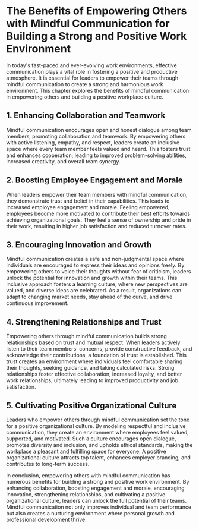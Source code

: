 # The Benefits of Empowering Others with Mindful Communication for Building a Strong and Positive Work Environment

In today's fast-paced and ever-evolving work environments, effective communication plays a vital role in fostering a positive and productive atmosphere. It is essential for leaders to empower their teams through mindful communication to create a strong and harmonious work environment. This chapter explores the benefits of mindful communication in empowering others and building a positive workplace culture.

## 1\. Enhancing Collaboration and Teamwork

Mindful communication encourages open and honest dialogue among team members, promoting collaboration and teamwork. By empowering others with active listening, empathy, and respect, leaders create an inclusive space where every team member feels valued and heard. This fosters trust and enhances cooperation, leading to improved problem-solving abilities, increased creativity, and overall team synergy.

## 2\. Boosting Employee Engagement and Morale

When leaders empower their team members with mindful communication, they demonstrate trust and belief in their capabilities. This leads to increased employee engagement and morale. Feeling empowered, employees become more motivated to contribute their best efforts towards achieving organizational goals. They feel a sense of ownership and pride in their work, resulting in higher job satisfaction and reduced turnover rates.

## 3\. Encouraging Innovation and Growth

Mindful communication creates a safe and non-judgmental space where individuals are encouraged to express their ideas and opinions freely. By empowering others to voice their thoughts without fear of criticism, leaders unlock the potential for innovation and growth within their teams. This inclusive approach fosters a learning culture, where new perspectives are valued, and diverse ideas are celebrated. As a result, organizations can adapt to changing market needs, stay ahead of the curve, and drive continuous improvement.

## 4\. Strengthening Relationships and Trust

Empowering others through mindful communication builds strong relationships based on trust and mutual respect. When leaders actively listen to their team members' concerns, provide constructive feedback, and acknowledge their contributions, a foundation of trust is established. This trust creates an environment where individuals feel comfortable sharing their thoughts, seeking guidance, and taking calculated risks. Strong relationships foster effective collaboration, increased loyalty, and better work relationships, ultimately leading to improved productivity and job satisfaction.

## 5\. Cultivating Positive Organizational Culture

Leaders who empower others through mindful communication set the tone for a positive organizational culture. By modeling respectful and inclusive communication, they create an environment where employees feel valued, supported, and motivated. Such a culture encourages open dialogue, promotes diversity and inclusion, and upholds ethical standards, making the workplace a pleasant and fulfilling space for everyone. A positive organizational culture attracts top talent, enhances employer branding, and contributes to long-term success.

In conclusion, empowering others with mindful communication has numerous benefits for building a strong and positive work environment. By enhancing collaboration, boosting engagement and morale, encouraging innovation, strengthening relationships, and cultivating a positive organizational culture, leaders can unlock the full potential of their teams. Mindful communication not only improves individual and team performance but also creates a nurturing environment where personal growth and professional development thrive.
